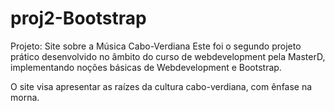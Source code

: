 # proj2-Bootstrap

Projeto: Site sobre a Música Cabo-Verdiana
Este foi o segundo projeto prático desenvolvido no âmbito do curso de webdevelopment pela MasterD, implementando noções básicas de Webdevelopment e Bootstrap.

O site visa apresentar as raízes da cultura cabo-verdiana, com ênfase na morna.


